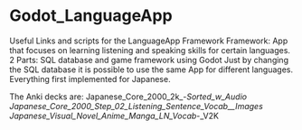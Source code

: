 # Godot_LanguageApp
Useful Links and scripts for the LanguageApp Framework
Framework:
App that focuses on learning listening and speaking skills for certain languages.
2 Parts: SQL database and game framework using Godot
Just by changing the SQL database it is possible to use the same App for different languages.
Everything first implemented for Japanese.

The Anki decks are:
Japanese_Core_2000_2k_-_Sorted_w_Audio
Japanese_Core_2000_Step_02_Listening_Sentence_Vocab__Images
Japanese_Visual_Novel_Anime_Manga_LN_Vocab_-_V2K
